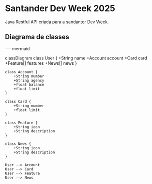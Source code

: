 # Santander Dev Week 2025

Java Restful API criada para a sandanter Dev Week.

## Diagrama de classes


--- mermaid

classDiagram
    class User {
        +String name
        +Account account
        +Card card
        +Feature[] features
        +News[] news
    }

    class Account {
        +String number
        +String agency
        +float balance
        +float limit
    }

    class Card {
        +String number
        +float limit
    }

    class Feature {
        +String icon
        +String description
    }

    class News {
        +String icon
        +String description
    }

    User --> Account
    User --> Card
    User --> Feature
    User --> News
